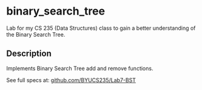 # binary_search_tree
Lab for my CS 235 (Data Structures) class to gain a better understanding of the Binary Search Tree.

## Description
Implements Binary Search Tree add and remove functions.

See full specs at: [github.com/BYUCS235/Lab7-BST](https://github.com/BYUCS235/Lab7-BST)
